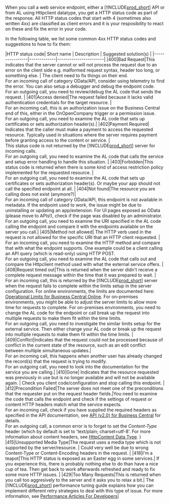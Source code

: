 When you call a web service endpoint, either a [!INCLUDE[prod_short](../developer/includes/prod_short.md)] API or from AL using Httpclient datatype, you get a HTTP status code as part of the response. All HTTP status codes that start with 4 (sometimes also written 4xx) are classified as client errors and it is your resposibility to react on these and fix the error in your code. 

In the following table, we list some common 4xx HTTP status codes and suggestions to how to fix them:

|HTTP status code| Short name | Description | Suggested solution(s) | 
|----------------|-------------|-----------------------|
|400|Bad Request|This indicates that the server cannot or will not process the request due to an error on the client side e.g. malformed request syntax, header too long, or something else. | The client need to fix things on their end. <br>For an incoming call of category OData/API, consider using telemetry to find the error. You can also setup a debugger and debug the endpoint code. <br>For an outgoing call, you need to review/debug the AL code that sends the request. |
|401|Access denied|The request failed because it lacks valid authentication credentials for the target resource. | <br>For an incoming call, this is an authorization issue on the Business Central end of this, either in the OnOpenCompany trigger or a permission issue. <br>For an outgoing call, you need to examine the AL code that sets up certificates or sets authorization header(s).|
|402|Payment Required| Indicates that the caller must make a payment to access the requested resource. Typically used in situations where the server requires payment before granting access to the content or service. | <br>This status code is not returned by the [!INCLUDE[prod_short](../developer/includes/prod_short.md)] server for incoming calls.
<br>For an outgoing call, you need to examine the AL code that calls the service and setup error handling to handle this situation. |
|403|Forbidden|This status code is returned when there is some kind of access restriction policy implemented for the requested resource. | <br>For an outgoing call, you need to examine the AL code that sets up certificates or sets authorization header(s). Or maybe your app should not call the specified endpoint at all. |
|404|Not found|The resource you are calling does not exist (anymore?)| <br>For an incoming call of category OData/API, this endpoint is not available in metadata. If the endpoint used to work, the issue might be due to uninstalling or updating an app/extension. For UI pages exposed as OData (please move to APIs!), check if the page was disabled by an administrator.  <br>For an outgoing call, you need to examine the URI specified in the AL code calling the endpoint and compare it with the endpoints available on the server you call.|
|405|Method not allowed| The HTTP verb used in the request is not allowed for the specific URI that an HTTP client requested. | <br>For an incoming call, you need to examine the HTTP method and compare that with what the endpoint supports. One example could be a client calling an API query (which is read-only) using HTTP POST. <br>For an outgoing call, you need to examine the AL code that calls out and compare the Httpclient method used with what the external service offers. |
|408|Request timed out|This is returned when the server didn't receive a complete request message within the time that it was prepared to wait. | <br>For an incoming call, this is returned by the [!INCLUDE[prod_short](../developer/includes/prod_short.md)] server when the request fails to complete within the limits setup in the server configuration. For online environments, the limits are documented here: [Operational Limits for Business Central Online](../administration/operational-limits-online.md). For on-premises environments, you might be able to adjust the server limits to allow more time for requests to complete. For on-premises environments, you need to change the AL code for the endpoint or call break up the request into multiple requests to make them fit within the time limits. <br>For an outgoing call, you need to investigate the similar limits setup for the external service. Then either change your AL code or break up the request into multiple requests to make them fit within the time limits. |
|409|Conflict|Indicates that the request could not be processed because of conflict in the current state of the resource, such as an edit conflict between multiple simultaneous updates.| <br>For an incoming call, this happens when another user has already changed the record(s) that the request is trying to modify. <br>For an outgoing call, you need to look into the documentation for the service you are calling.|
|410|Gone| Indicates that the resource requested was previously in use but is no longer available and will not be available again. | Check you client code/configuration and stop calling this endpoint. |
|412|Precondition Failed|The server does not meet one of the preconditions that the requester put on the request header fields.|You need to examine the code that calls the endpoint and check if the settings of request or content HTTP headers match what the service expects. <br>For an incoming call, check if you have supplied the required headers as specified in the API documentation, see [API (v2.0) for Business Central](../api-reference/v2.0/) for details. <br>For an outgoing call, a common error is to forget to set the _Content-Type_ header (which by default is set to 'text/plain; charset=utf-8'. For more information about content headers, see [HttpContent Data Type](../developer/methods-auto/httpcontent/httpcontent-data-type.md).  )
|415|Unsupported Media Type|The request uses a media type which is not supported by the server/resource.  | Could very well be due to wrong Content-Type or Content-Encoding headers in the request.  |
|418|I'm a teapot|This HTTP status is exposed as an Easter egg in some services.| If you experience this, there is probably nothing else to do than have a nice cup of tea. Then get back to work afterwards refreshed and ready to fix some more HTTP issues. |
|429|Too Many Requests|This is returned when you call too aggresively to the server and it asks you to relax a bit.| The [!INCLUDE[prod_short](../developer/includes/prod_short.md)] performance tuning guide explains how you can implement different retry strategies to deal with this type of issue. For more information, see [Performance Articles For Developers](../performance/performance-developer.md#how-to-handle-large-throughput-of-web-service-calls)|
